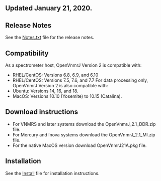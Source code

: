 ## Updated January 21, 2020.

## Release Notes
See the [Notes.txt](../../blob/master/Notes.txt) file for the release notes.

## Compatibility
As a spectrometer host, OpenVnmrJ Version 2 is compatible with:
- RHEL/CentOS: Versions 6.8, 6.9, and 6.10
- RHEL/CentOS: Versions 7.5, 7.6, and 7.7
For data processing only, OpenVnmrJ Version 2 is also compatible with:
- Ubuntu: Versions 14, 16, and 18.
- MacOS: Versions 10.10 (Yosemite) to 10.15 (Catalina).

## Download instructions
- For VNMRS and later systems download the OpenVnmrJ_2.1_DDR.zip file.
- For Mercury and Inova systems download the OpenVnmrJ_2.1_MI.zip file.
- For the native MacOS version download OpenVnmrJ21A.pkg file.

## Installation
See the [Install](../../blob/master/Install.md) file for installation instructions.

